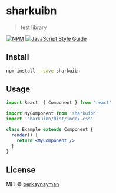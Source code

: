 # sharkuibn

> test library

[![NPM](https://img.shields.io/npm/v/sharkuibn.svg)](https://www.npmjs.com/package/sharkuibn) [![JavaScript Style Guide](https://img.shields.io/badge/code_style-standard-brightgreen.svg)](https://standardjs.com)

## Install

```bash
npm install --save sharkuibn
```

## Usage

```jsx
import React, { Component } from 'react'

import MyComponent from 'sharkuibn'
import 'sharkuibn/dist/index.css'

class Example extends Component {
  render() {
    return <MyComponent />
  }
}
```

## License

MIT © [berkaynayman](https://github.com/berkaynayman)
